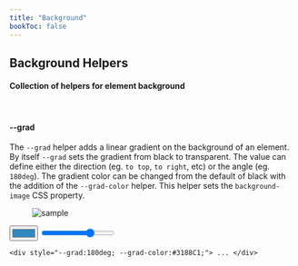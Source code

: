 ```yaml
---
title: "Background"
bookToc: false
---
```


## Background Helpers

#### Collection of helpers for element background

<br>

#### \-\-grad
The `--grad` helper adds a linear gradient on the background of an element. By itself `--grad` sets the gradient from black to transparent. The value can define either the direction (eg. `to top`, `to right`, etc) or the angle (eg. `180deg`). The gradient color can be changed from the default of black with the addition of the `--grad-color` helper. This helper sets the `background-image` CSS property.

<div style="--d:flex; --mb:4rem;">
    <div style="--p:1rem; --fx:1; --bg:#eee; --as:flex-start; --maxw:600px;">
        <div style="--fx:1; --p:3rem; --mb:.5rem; --d:flex; --jc:center;">
            <figure style="--br:5px; --of:hidden; --grad:0deg; --pos:relative">
                <img src="https://source.unsplash.com/Nho-1hXd3d4/300x300" alt="sample">
                <figcaption id="target-grad" style="--inset:0; --pos:absolute; --grad:180deg; --grad-color:#3188C1;"></figcaption>
            </figure>
        </div>
            <div>
                <input type="color" id="grad-color" name="grad-color" value="#3188C1">
                <input class="slider" type="range" id="grad" min="0" max="260" id="grad" name="grad" value="180">
            </div>
            <div class="markdown" style="--maxw:800px; --w:100%; --pos:relative;">
<div class="highlight" style="--mb:0;"><pre class="chroma" style="--mt:.75rem;"><code class="language-html" data-lang="html"><span class="p">&lt;</span><span class="nt">div</span> <span class="na">style</span><span class="o">=</span><span class="s">"<span id="grad-label">--grad:180deg;</span> <span id="grad-color-label">--grad-color:#3188C1;</span>"</span></span><span class="p"></span><span class="p">&gt;</span> ... <span class="p">&lt;</span><span class="p">/</span><span class="nt">div</span><span class="p">&gt;</span></code></pre>
            </div>
        </div>
    </div>  
</div>
<script>liveprop('grad', '--grad', 'deg', 'target-grad');</script>
<script>liveprop('grad-color', '--grad-color', '', 'target-grad');</script>
